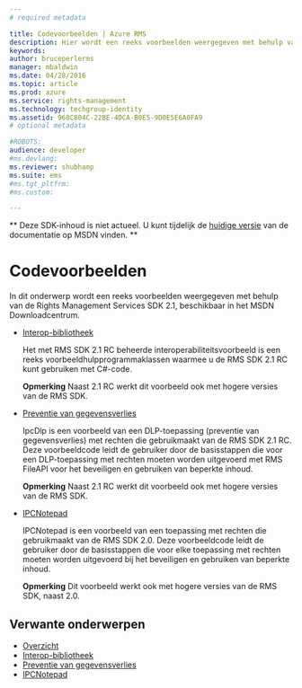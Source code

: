 ```yaml
---
# required metadata

title: Codevoorbeelden | Azure RMS
description: Hier wordt een reeks voorbeelden weergegeven met behulp van de RMS SDK 2.1.
keywords:
author: bruceperlerms
manager: mbaldwin
ms.date: 04/28/2016
ms.topic: article
ms.prod: azure
ms.service: rights-management
ms.technology: techgroup-identity
ms.assetid: 968C804C-22BE-4DCA-B0E5-9D0E5E6A0FA9
# optional metadata

#ROBOTS:
audience: developer
#ms.devlang:
ms.reviewer: shubhamp
ms.suite: ems
#ms.tgt_pltfrm:
#ms.custom:

---
```

** Deze SDK-inhoud is niet actueel. U kunt tijdelijk de [huidige versie](https://msdn.microsoft.com/library/windows/desktop/hh535290(v=vs.85).aspx) van de documentatie op MSDN vinden. **
# Codevoorbeelden

In dit onderwerp wordt een reeks voorbeelden weergegeven met behulp van de Rights Management Services SDK 2.1, beschikbaar in het MSDN Downloadcentrum.

- [Interop-bibliotheek](https://Code.MSDN.Microsoft.Com/AD-RMS-SDK-20-Interop-eb3fbce7)

  Het met RMS SDK 2.1 RC beheerde interoperabiliteitsvoorbeeld is een reeks voorbeeldhulpprogrammaklassen waarmee u de RMS SDK 2.1 RC kunt gebruiken met C#-code.

  **Opmerking** Naast 2.1 RC werkt dit voorbeeld ook met hogere versies van de RMS SDK.

- [Preventie van gegevensverlies](https://Code.MSDN.Microsoft.Com/IpcDlp-Sample-Application-d30bb99d)

  IpcDlp is een voorbeeld van een DLP-toepassing (preventie van gegevensverlies) met rechten die gebruikmaakt van de RMS SDK 2.1 RC. Deze voorbeeldcode leidt de gebruiker door de basisstappen die voor een DLP-toepassing met rechten moeten worden uitgevoerd met RMS FileAPI voor het beveiligen en gebruiken van beperkte inhoud.

  **Opmerking** Naast 2.1 RC werkt dit voorbeeld ook met hogere versies van de RMS SDK.

- [IPCNotepad](https://Code.MSDN.Microsoft.Com/IPCNotepad-Sample-f67dae80)

  IPCNotepad is een voorbeeld van een toepassing met rechten die gebruikmaakt van de RMS SDK 2.0. Deze voorbeeldcode leidt de gebruiker door de basisstappen die voor elke toepassing met rechten moeten worden uitgevoerd bij het beveiligen en gebruiken van beperkte inhoud.

  **Opmerking** Dit voorbeeld werkt ook met hogere versies van de RMS SDK, naast 2.0.
 
## Verwante onderwerpen

* [Overzicht](ad-rms-overview.md)
* [Interop-bibliotheek](https://Code.MSDN.Microsoft.Com/AD-RMS-SDK-20-Interop-eb3fbce7)
* [Preventie van gegevensverlies](https://Code.MSDN.Microsoft.Com/IpcDlp-Sample-Application-d30bb99d)
* [IPCNotepad](https://Code.MSDN.Microsoft.Com/IPCNotepad-Sample-f67dae80)
 

 


<!--HONumber=Jun16_HO1-->


